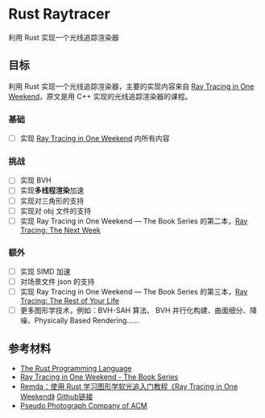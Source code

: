 # Rust Raytracer

利用 Rust 实现一个光线追踪渲染器

## 目标

利用 Rust 实现一个光线追踪渲染器，主要的实现内容来自 [Ray Tracing in One Weekend](https://raytracing.github.io/books/RayTracingInOneWeekend.html)，原文是用 C++ 实现的光线追踪渲染器的课程。


### 基础

- [ ] 实现  [Ray Tracing in One Weekend](https://raytracing.github.io/books/RayTracingInOneWeekend.html) 内所有内容

### 挑战

- [ ] 实现 BVH
- [ ] 实现**多线程渲染**加速
- [ ] 实现对三角形的支持
- [ ] 实现对 obj 文件的支持
- [ ] 实现 Ray Tracing in One Weekend  —  The Book Series 的第二本，[Ray Tracing: The Next Week](https://raytracing.github.io/books/RayTracingTheNextWeek.html)

### 额外
- [ ] 实现 SIMD 加速
- [ ] 对场景文件 json 的支持
- [ ] 实现 Ray Tracing in One Weekend  —  The Book Series 的第三本，[Ray Tracing: The Rest of Your Life](https://raytracing.github.io/books/RayTracingTheRestOfYourLife.html)
- [ ] 更多图形学技术，例如：BVH-SAH 算法、 BVH 并行化构建、曲面细分、降噪、Physically Based Rendering……

## 参考材料

- [The Rust Programming Language](https://doc.rust-lang.org/book/title-page.html)
- [Ray Tracing in One Weekend - The Book Series](https://raytracing.github.io/)
- [Remda：使用 Rust 学习图形学软光追入门教程《Ray Tracing in One Weekend》](https://rustcc.cn/article?id=bffdbc8b-1c99-4d1d-942c-91365b6ada0d)  [Github链接](https://github.com/7sDream/remda)
- [Pseudo Photograph Company of ACM](https://github.com/aik2mlj/raytracer-tutorial)
